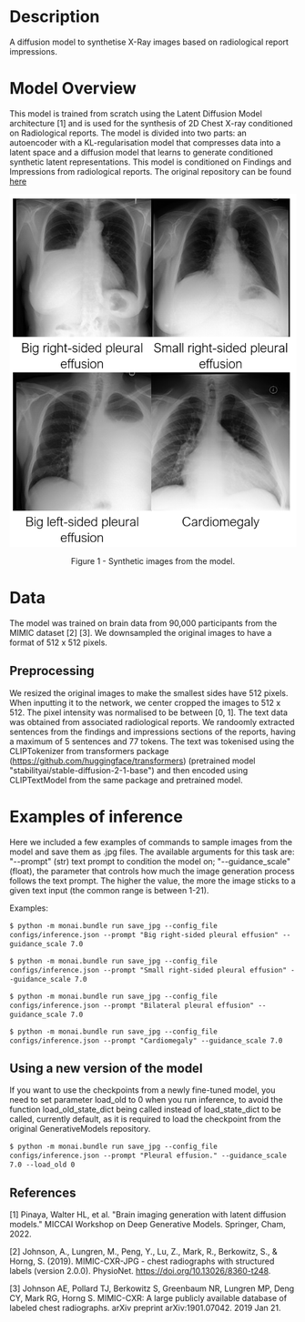 # Description

A diffusion model to synthetise X-Ray images based on radiological report impressions.

# Model Overview
This model is trained from scratch using the Latent Diffusion Model architecture [1] and is used for the synthesis of
2D Chest X-ray conditioned on Radiological reports. The model is divided into two parts: an autoencoder with a
KL-regularisation model that compresses data into a latent space and a diffusion model that learns to generate
conditioned synthetic latent representations. This model is conditioned on Findings and Impressions from radiological
reports. The original repository can be found [here](https://github.com/Warvito/generative_chestxray)

![](./figure_1.png) <br>
<p align="center">
Figure 1 - Synthetic images from the model. </p>

# Data
The model was trained on brain data from 90,000 participants from the MIMIC dataset [2] [3]. We downsampled the
original images to have a format of 512 x 512 pixels.

## Preprocessing
We resized the original images to make the smallest sides have 512 pixels. When inputting it to the network, we center
cropped the images to 512 x 512. The pixel intensity was normalised to be between [0, 1]. The text data was obtained
from associated radiological reports. We randoomly extracted sentences from the findings and impressions sections of the
reports, having a maximum of 5 sentences and 77 tokens. The text was tokenised using the CLIPTokenizer from
transformers package (https://github.com/huggingface/transformers) (pretrained model
"stabilityai/stable-diffusion-2-1-base") and then encoded using CLIPTextModel from the same package and pretrained
model.

# Examples of inference

Here we included a few examples of commands to sample images from the model and save them as .jpg files. The available
arguments for this task are: "--prompt" (str) text prompt to condition the model on; "--guidance_scale" (float), the
parameter that controls how much the image generation process follows the text prompt. The higher the value, the more
the image sticks to a given text input (the common range is between 1-21).

Examples:

```shell
$ python -m monai.bundle run save_jpg --config_file configs/inference.json --prompt "Big right-sided pleural effusion" --guidance_scale 7.0
```

```shell
$ python -m monai.bundle run save_jpg --config_file configs/inference.json --prompt "Small right-sided pleural effusion" --guidance_scale 7.0
```

```shell
$ python -m monai.bundle run save_jpg --config_file configs/inference.json --prompt "Bilateral pleural effusion" --guidance_scale 7.0
```

```shell
$ python -m monai.bundle run save_jpg --config_file configs/inference.json --prompt "Cardiomegaly" --guidance_scale 7.0
```

## Using a new version of the model

If you want to use the checkpoints from a newly fine-tuned model, you need to set parameter load_old to 0 when you run inference,
to avoid the function load_old_state_dict being called instead of load_state_dict to be called, currently default, as it is
required to load the checkpoint from the original GenerativeModels repository.

```shell
$ python -m monai.bundle run save_jpg --config_file configs/inference.json --prompt "Pleural effusion." --guidance_scale 7.0 --load_old 0
```

## References


[1] Pinaya, Walter HL, et al. "Brain imaging generation with latent diffusion models." MICCAI Workshop on Deep Generative Models. Springer, Cham, 2022.

[2] Johnson, A., Lungren, M., Peng, Y., Lu, Z., Mark, R., Berkowitz, S., & Horng, S. (2019). MIMIC-CXR-JPG - chest radiographs with structured labels (version 2.0.0). PhysioNet. https://doi.org/10.13026/8360-t248.

[3] Johnson AE, Pollard TJ, Berkowitz S, Greenbaum NR, Lungren MP, Deng CY, Mark RG, Horng S. MIMIC-CXR: A large publicly available database of labeled chest radiographs. arXiv preprint arXiv:1901.07042. 2019 Jan 21.
